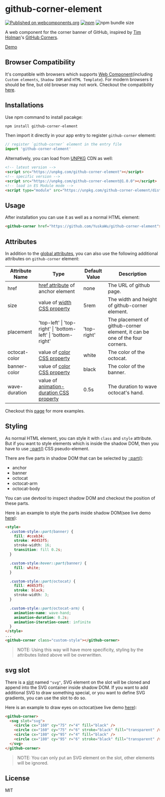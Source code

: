 # github-corner-element

[![Published on webcomponents.org](https://img.shields.io/badge/webcomponents.org-published-blue.svg)](https://www.webcomponents.org/element/github-corner-element)
[![npm](https://img.shields.io/npm/v/github-corner-element)](https://www.npmjs.com/package/github-corner-element)
![npm bundle size](https://img.shields.io/bundlephobia/minzip/github-corner-element)

A web component for the corner banner of GitHub, inspired by [Tim Holman](https://github.com/tholman)'s [GitHub Corners](https://github.com/tholman/github-corners).

[Demo](https://yuskawu.github.io/github-corner-element/example)

## Browser Compatibility

It's compatible with browsers which supports [Web Component](https://developer.mozilla.org/en-US/docs/Web/Web_Components)(including `Custom elements`, `Shadow DOM` and `HTML Template`). For modern browsers it should be fine, but old browser may not work. Checkout the compatibility [here](https://caniuse.com/?search=web%20component).

## Installations

Use npm command to install pacakge:

```bash
npm install github-corner-element
```

Then import it directly in your app entry to register `github-corner` element:

```javascript
// register `github-corner` element in the entry file
import 'github-corner-element'
```

Alternatively, you can load from [UNPKG](https://unpkg.com/) CDN as well:

```html
<!-- latest version -->
<script src="https://unpkg.com/github-corner-element"></script>
<!-- specific version -->
<script src="https://unpkg.com/github-corner-element@1.0.0"></script>
<!-- load in ES Module mode -->
<script type="module" src="https://unpkg.com/github-corner-element/dist/github-corner-element.es.js"></script>
```

## Usage

After installation you can use it as well as a normal HTML element:

```html
<github-corner href="https://github.com/YuskaWu/github-corner-element"></github-corner>
```

## Attributes

In addition to the [global attributes](https://developer.mozilla.org/en-US/docs/Web/HTML/Global_attributes), you can also use
the following additional attributes on `github-corner` element:

| Attribute Name | Type | Default Value | Description |
|-------------|----|-------------|-------------|
| href | [href attribute](https://developer.mozilla.org/en-US/docs/Web/HTML/Element/a#attr-href) of anchor element | none | The URL of github page. |
| size | value of [width CSS property](https://developer.mozilla.org/en-US/docs/Web/CSS/width)  | 5rem | The width and height of github-corner element. |
| placement | 'top-left' \| 'top-right' \| 'bottom-left' \| 'bottom-right' | 'top-right' | The placement of github-corner element, it can be one of the four corners. |
| octocat-color | value of [color CSS property](https://developer.mozilla.org/en-US/docs/Web/CSS/color) | white | The color of the octocat. |
| banner-color | value of [color CSS property](https://developer.mozilla.org/en-US/docs/Web/CSS/color) | black | The color of the banner. |
| wave-duration | value of [animation-duration CSS property](https://developer.mozilla.org/en-US/docs/Web/CSS/animation-duration) | 0.5s | The duration to wave octocat's hand. |

Checkout this [page](https://yuskawu.github.io/github-corner-element/example) for more examples.

## Styling

As normal HTML element, you can style it with `class` and `style` attribute. But if you want to style elements which is inside the shadow DOM, then you have to use [::part()](https://developer.mozilla.org/en-US/docs/Web/CSS/::part) CSS pseudo-element.

There are five parts in shadow DOM that can be selected by [::part()](https://developer.mozilla.org/en-US/docs/Web/CSS/::part):

- anchor
- banner
- octocat
- octocat-arm
- octocat-body

You can use devtool to inspect shadow DOM and checkout the position of these parts.

Here is an example to style the parts inside shadow DOM(see live demo [here](https://yuskawu.github.io/github-corner-element/example#ex-styling)):

```html
<style>
  .custom-style::part(banner) {
    fill: #cceb34;
    stroke: #d453f5;
    stroke-width: 16;
    transition: fill 0.2s;
  }

  .custom-style:hover::part(banner) {
    fill: white;
  }

  .custom-style::part(octocat) {
    fill: #d453f5;
    stroke: black;
    stroke-width: 3;
  }

  .custom-style::part(octocat-arm) {
    animation-name: wave-hand;
    animation-duration: 0.2s;
    animation-iteration-count: infinite
  }
</style>
...
<github-corner class="custom-style"></github-corner>
```

> NOTE: Using this way will have more specificity, styling by the attributes listed above will be overwritten.

## svg slot

There is a [slot](https://developer.mozilla.org/en-US/docs/Web/HTML/Element/slot) named `"svg"`, SVG element on the slot will be cloned and append into the SVG container inside shadow DOM. If you want to add additional SVG to draw something special, or you want to define SVG gradients, you can use the slot to do so.

Here is an example to draw eyes on octocat(see live demo [here](https://yuskawu.github.io/github-corner-element/example#ex-slot-eyes)):

```html
<github-corner>
  <svg slot="svg">
    <circle cx="160" cy="75" r="4" fill="black" />
    <circle cx="160" cy="75" r="6" stroke="black" fill="transparent" />
    <circle cx="180" cy="95" r="4" fill="black" />
    <circle cx="180" cy="95" r="6" stroke="black" fill="transparent" />
  </svg>
</github-corner>
```

> NOTE: You can only put an SVG element on the slot, other elements will be ignored.

## License

MIT
